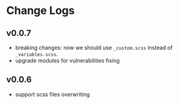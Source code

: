 # Change Logs

## v0.0.7

 - breaking changes: now we should use `_custom.scss` instead of `_variables.scss`.
 - upgrade modules for vulnerabilities fixing


## v0.0.6

 - support scss files overwriting
